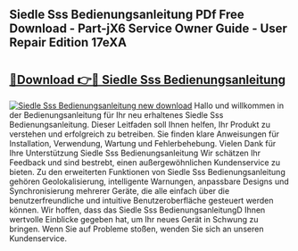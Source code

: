 ## Siedle Sss Bedienungsanleitung PDf Free Download - Part-jX6 Service Owner Guide - User Repair Edition 17eXA

# <h2><a href="http://df5v47.blite.top/?on=Siedle+Sss+Bedienungsanleitung">🔗Download 👉🔴 Siedle Sss Bedienungsanleitung</a></h2>

[![Siedle Sss Bedienungsanleitung new download](https://i.imgur.com/lujVjoI.png)](http://df5v47.blite.top/?on=Siedle+Sss+Bedienungsanleitung)
Hallo und willkommen in der Bedienungsanleitung für Ihr neu erhaltenes Siedle Sss Bedienungsanleitung. Dieser Leitfaden soll Ihnen helfen, Ihr Produkt zu verstehen und erfolgreich zu betreiben. Sie finden klare Anweisungen für Installation, Verwendung, Wartung und Fehlerbehebung. Vielen Dank für Ihre Unterstützung Siedle Sss Bedienungsanleitung Wir schätzen Ihr Feedback und sind bestrebt, einen außergewöhnlichen Kundenservice zu bieten. Zu den erweiterten Funktionen von Siedle Sss Bedienungsanleitung gehören Geolokalisierung, intelligente Warnungen, anpassbare Designs und Synchronisierung mehrerer Geräte, die alle einfach über die benutzerfreundliche und intuitive Benutzeroberfläche gesteuert werden können. Wir hoffen, dass das Siedle Sss BedienungsanleitungD Ihnen wertvolle Einblicke gegeben hat, um Ihr neues Gerät in Schwung zu bringen. Wenn Sie auf Probleme stoßen, wenden Sie sich an unseren Kundenservice.
